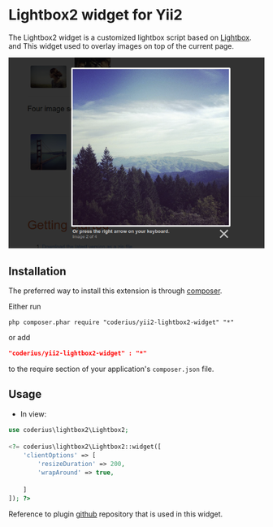 Lightbox2 widget for Yii2
=========================
The Lightbox2 widget is a customized lightbox script based on [Lightbox](https://lokeshdhakar.com/projects/lightbox2/). and 
This widget used to overlay images on top of the current page. 

![alt text](screenshots/s1.png "Description goes here")

Installation
------------
The preferred way to install this extension is through [composer](http://getcomposer.org/download/).

Either run

```
php composer.phar require "coderius/yii2-lightbox2-widget" "*"
```

or add

```json
"coderius/yii2-lightbox2-widget" : "*"
```

to the require section of your application's `composer.json` file.

Usage
-----
* In view:

```php
use coderius\lightbox2\Lightbox2;

<?= coderius\lightbox2\Lightbox2::widget([
    'clientOptions' => [
        'resizeDuration' => 200,
        'wrapAround' => true,
        
    ]
]); ?>
```

Reference to plugin [github](https://github.com/lokesh/lightbox2/) repository that is used in this widget.